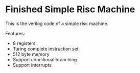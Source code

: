 # Finished Simple Risc Machine

This is the verilog code of a simple risc machine.

Features:
  - 8 registers
  - Turing complete instruction set
  - 512 byte memory
  - Support conditional branching
  - Support interrupts
